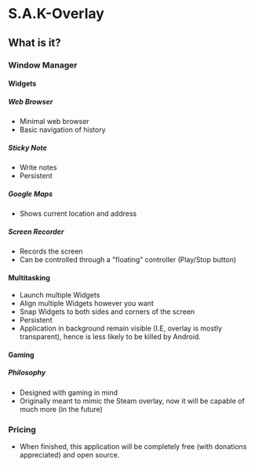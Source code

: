 # S.A.K-Overlay

## What is it?

### Window Manager

#### Widgets

##### Web Browser

* Minimal web browser
* Basic navigation of history

##### Sticky Note

* Write notes
* Persistent

##### Google Maps

* Shows current location and address

##### Screen Recorder

* Records the screen
* Can be controlled through a "floating" controller (Play/Stop button)

#### Multitasking

* Launch multiple Widgets
* Align multiple Widgets however you want
* Snap Widgets to both sides and corners of the screen
* Persistent
* Application in background remain visible (I.E, overlay is mostly transparent), hence is less likely to be killed by Android.

#### Gaming

##### Philosophy

* Designed with gaming in mind
* Originally meant to mimic the Steam overlay, now it will be capable of much more (in the future)

### Pricing

* When finished, this application will be completely free (with donations appreciated) and open source.
